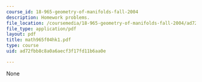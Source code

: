 ```yaml
---
course_id: 18-965-geometry-of-manifolds-fall-2004
description: Homework problems.
file_location: /coursemedia/18-965-geometry-of-manifolds-fall-2004/ad72fbb8c8a0a6aecf3f17fd11b6aa0e_math965f04hk1.pdf
file_type: application/pdf
layout: pdf
title: math965f04hk1.pdf
type: course
uid: ad72fbb8c8a0a6aecf3f17fd11b6aa0e

---
```

None